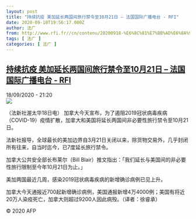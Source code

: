 ```yaml
---
layout: post
title: "持续抗疫 美加延长两国间旅行禁令至10月21日 – 法国国际广播电台 - RFI"
date: 2020-09-18T19:56:17.000Z
author: 法广
from: http://www.rfi.fr//cn/contenu/20200918-%E6%8C%81%E7%BB%AD%E6%8A%97%E7%96%AB-%E7%BE%8E%E5%8A%A0%E5%BB%B6%E9%95%BF%E4%B8%A4%E5%9B%BD%E9%97%B4%E6%97%85%E8%A1%8C%E7%A6%81%E4%BB%A4%E8%87%B310%E6%9C%8821%E6%97%A5
tags: [ 法广 ]
categories: [ 法广 ]
---
```

<!--1600458977000-->
[持续抗疫 美加延长两国间旅行禁令至10月21日 – 法国国际广播电台 - RFI](http://www.rfi.fr//cn/contenu/20200918-%E6%8C%81%E7%BB%AD%E6%8A%97%E7%96%AB-%E7%BE%8E%E5%8A%A0%E5%BB%B6%E9%95%BF%E4%B8%A4%E5%9B%BD%E9%97%B4%E6%97%85%E8%A1%8C%E7%A6%81%E4%BB%A4%E8%87%B310%E6%9C%8821%E6%97%A5)
------

<div>
<div>18/09/2020 - 21:20</div><img src="https://s.rfi.fr/media/display/0cddd2de-f9e7-11ea-ab64-005056bf87d6/w:310/p:16x9/int0001b.200919032005.jpg"><div class="t-content__body u-clearfix">            <p>（法新社渥太华18日电）    加拿大今天宣布，为了遏阻2019冠状病毒疾病（COVID-19）疫情扩散，加拿大和美国将延长两国间非必要性旅行禁令至10月21日。</p><p>    法新社报导，全球最长的美加边界自3月21日关闭以来，除货物交易外，几乎封闭所有往来，自当时迄今，已7度延长旅行禁令。</p><p>    加拿大公共安全部长布莱尔（Bill Blair）推文指出：「我们延长与美国间的非必要性旅行限制至今年10月21日为止。」</p><p>    美加两国最近几周，感染2019冠状病毒疾病的新增确诊病例已见上升。</p><p>    加拿大今天通报近700起新增确诊病例，美国通报新增4万4000例；美国有将近20万人染疫死亡，加拿大则超过9200人因此病殁。（译者：徐睿承）</p>            <p class="t-copyright">© 2020 AFP</p>        </div>
</div>
